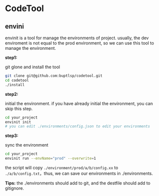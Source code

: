 # CodeTool


## envini

envinit is a tool for  manage the environments of project. usually, the dev enviroment is not equal to the prod environment, so we can use this tool to manage the environment.

**step1:**

git glone and install the tool

```bash 
git clone git@github.com:buptlsp/codetool.git
cd codetool
./install
```

**step2:**

initial the environment. if you have already initial the environment, you can skip this step.

```bash
cd your_project
envinit init
# you can edit ./environments/config.json to edit your environments
````

**step3:**

sync the environment

```bash
cd your_project
envinit run --envName="prod" --overwrite=1 
```
the script will copy `./environment/prod/a/b/config.xx` to `./a/b/config.txt`，thus, we can save our environments in ./environments.

**Tips:** the ./environments should add to git, and the destfile should add to gitignore.



